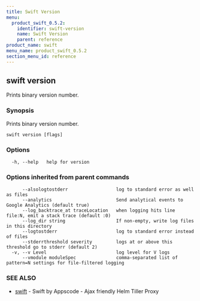 ```yaml
---
title: Swift Version
menu:
  product_swift_0.5.2:
    identifier: swift-version
    name: Swift Version
    parent: reference
product_name: swift
menu_name: product_swift_0.5.2
section_menu_id: reference
---
```

## swift version

Prints binary version number.

### Synopsis


Prints binary version number.

```
swift version [flags]
```

### Options

```
  -h, --help   help for version
```

### Options inherited from parent commands

```
      --alsologtostderr                  log to standard error as well as files
      --analytics                        Send analytical events to Google Analytics (default true)
      --log_backtrace_at traceLocation   when logging hits line file:N, emit a stack trace (default :0)
      --log_dir string                   If non-empty, write log files in this directory
      --logtostderr                      log to standard error instead of files
      --stderrthreshold severity         logs at or above this threshold go to stderr (default 2)
  -v, --v Level                          log level for V logs
      --vmodule moduleSpec               comma-separated list of pattern=N settings for file-filtered logging
```

### SEE ALSO
* [swift](/products/swift/0.5.2/reference/swift)	 - Swift by Appscode - Ajax friendly Helm Tiller Proxy

